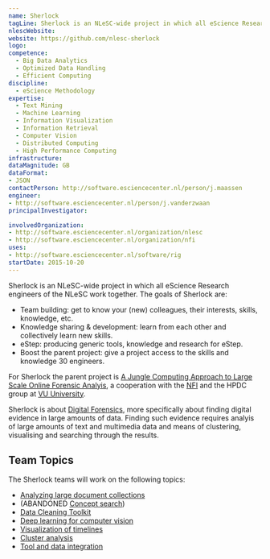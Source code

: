 ```yaml
---
name: Sherlock
tagLine: Sherlock is an NLeSC-wide project in which all eScience Research engineers of the NLeSC work together.
nlescWebsite:
website: https://github.com/nlesc-sherlock
logo:
competence:
  - Big Data Analytics
  - Optimized Data Handling
  - Efficient Computing
discipline:
  - eScience Methodology
expertise:
  - Text Mining
  - Machine Learning
  - Information Visualization
  - Information Retrieval
  - Computer Vision
  - Distributed Computing
  - High Performance Computing
infrastructure:
dataMagnitude: GB
dataFormat:
- JSON
contactPerson: http://software.esciencecenter.nl/person/j.maassen
engineer:
- http://software.esciencecenter.nl/person/j.vanderzwaan
principalInvestigator:

involvedOrganization:
- http://software.esciencecenter.nl/organization/nlesc
- http://software.esciencecenter.nl/organization/nfi
uses:
- http://software.esciencecenter.nl/software/rig
startDate: 2015-10-20
---
```


Sherlock is an NLeSC-wide project in which all eScience Research engineers of the NLeSC work together. The goals of Sherlock are:

  - Team building: get to know your (new) colleagues, their interests, skills, knowledge, etc.
  - Knowledge sharing & development: learn from each other and collectively learn new skills.
  - eStep: producing generic tools, knowledge and research for eStep.
  - Boost the parent project: give a project access to the skills and knowledge 30 engineers.

For Sherlock the parent project is [A Jungle Computing Approach to Large Scale Online Forensic Analyis](https://www.esciencecenter.nl/project/a-jungle-computing-approach-to-large-scale-online-forensic-analysis), a cooperation with the [NFI](http://www.nederlandsforensischinstituut.nl/) and the HPDC group at
[VU University](http://www.cs.vu.nl/en/research/computer-systems/hpdc/).

Sherlock is about [Digital Forensics](https://en.wikipedia.org/wiki/Digital_forensics), more specifically about finding digital evidence in large amounts of data. Finding such evidence requires analyis of large amounts of text and multimedia data and means of clustering, visualising and searching through the results.

## Team Topics

The Sherlock teams will work on the following topics:

- [Analyzing large document collections](https://github.com/NLeSC/Sherlock/blob/master/topics/analyzing_document_collections/analyzing_large_document_collections.md)
- (ABANDONED [Concept search](https://github.com/NLeSC/Sherlock/blob/master/topics/concept_search/README.md))
- [Data Cleaning Toolkit](https://github.com/nlesc-sherlock/Sherlock/blob/master/topics/data_cleaning_toolkit/README.md)
- [Deep learning for computer vision](https://github.com/NLeSC/Sherlock/blob/master/topics/deeplearning/deeplearning4computervision.md)
- [Visualization of timelines](https://github.com/NLeSC/Sherlock/tree/master/topics/timeline-visualization)
- [Cluster analysis](https://github.com/NLeSC/Sherlock/blob/master/topics/clusteranalysis/readme.md)
- [Tool and data integration](https://github.com/NLeSC/Sherlock/blob/master/topics/data_tools_integration/README.md)
